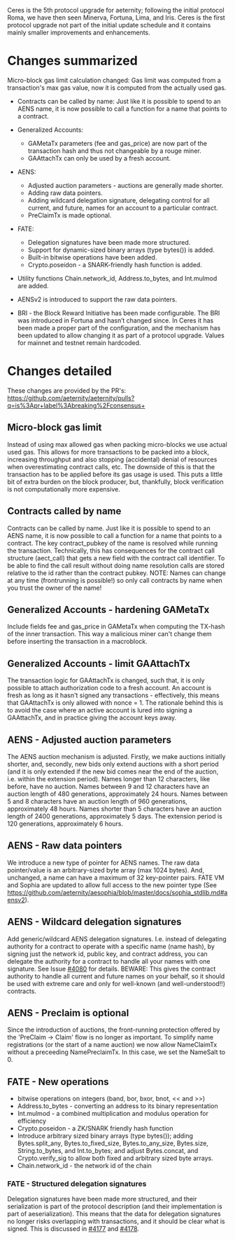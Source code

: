 Ceres is the 5th protocol upgrade for aeternity; following the initial protocol Roma, we have then seen Minerva, Fortuna, Lima, and Iris. Ceres is the first protocol upgrade not part of the initial update schedule and it contains mainly smaller improvements and enhancements.

# Changes summarized
Micro-block gas limit calculation changed: Gas limit was computed from a transaction's max gas value, now it is computed from the actually used gas.

* Contracts can be called by name: Just like it is possible to spend to an AENS name, it is now possible to call a function for a name that points to a contract.

* Generalized Accounts:
  * GAMetaTx parameters (fee and gas_price) are now part of the transaction hash and thus not changeable by a rouge miner.
  * GAAttachTx can only be used by a fresh account.
* AENS:
  * Adjusted auction parameters - auctions are generally made shorter.
  * Adding raw data pointers.
  * Adding wildcard delegation signature, delegating control for all current, and future, names for an account to a particular contract.
  * PreClaimTx is made optional.
* FATE:
  * Delegation signatures have been made more structured.
  * Support for dynamic-sized binary arrays (type bytes()) is added.
  * Built-in bitwise operations have been added.
  * Crypto.poseidon - a SNARK-friendly hash function is added.
* Utility functions Chain.network_id, Address.to_bytes, and Int.mulmod are added.
* AENSv2 is introduced to support the raw data pointers.
* BRI - the Block Reward Initiative has been made configurable. The BRI was introduced in Fortuna and hasn’t changed since. In Ceres it has been made a proper part of the configuration, and the mechanism has been updated to allow changing it as part of a protocol upgrade. Values for mainnet and testnet remain hardcoded.

# Changes detailed

These changes are provided by the PR's:
https://github.com/aeternity/aeternity/pulls?q=is%3Apr+label%3Abreaking%2Fconsensus+

## Micro-block gas limit

Instead of using max allowed gas when packing micro-blocks we use actual used gas. This allows for more transactions to be packed into a block, increasing throughput and also stopping (accidental) denial of resources when overestimating contract calls, etc. The downside of this is that the transaction has to be applied before its gas usage is used. This puts a little bit of extra burden on the block producer, but, thankfully, block verification is not computationally more expensive.

## Contracts called by name
Contracts can be called by name. Just like it is possible to spend to an AENS name, it is now possible to call a function for a name that points to a contract. The key contract_pubkey of the name is resolved while running the transaction. Technically, this has consequences for the contract call structure
(aect_call) that gets a new field with the contract call identifier. To be able to find the call result without doing name resolution calls are stored relative to the id rather than the contract pubkey.
NOTE: Names can change at any time (frontrunning is possible!) so only call contracts by name when you trust the owner of the name!

## Generalized Accounts - hardening GAMetaTx

Include fields fee and gas_price in GAMetaTx when computing the TX-hash of the inner transaction. This way a malicious miner can't change them before inserting the transaction in a macroblock.

## Generalized Accounts - limit GAAttachTx

The transaction logic for GAAttachTx is changed, such that, it is only possible to attach authorization code to a fresh account. An account is fresh as long as it hasn't signed any transactions - effectively, this means that GAAttachTx is only allowed with nonce = 1.
The rationale behind this is to avoid the case where an active account is lured into signing a GAAttachTx, and in practice giving the account keys away.

## AENS - Adjusted auction parameters
The AENS auction mechanism is adjusted. Firstly, we make auctions initially shorter, and, secondly, new bids only extend auctions with a short period (and it is only extended if the new bid comes near the end of the auction, i.e. within the extension period).
Names longer than 12 characters, like before, have no auction. Names between 9 and 12 characters have an auction length of 480 generations, approximately 24 hours. Names between 5 and 8 characters have an auction length of 960 generations, approximately 48 hours. Names shorter than 5 characters have an
auction length of 2400 generations, approximately 5 days. The extension period is 120 generations, approximately 6 hours.
## AENS - Raw data pointers
We introduce a new type of pointer for AENS names. The raw data pointer/value is an arbitrary-sized byte array (max 1024 bytes). And, unchanged, a name can have a maximum of 32 key-pointer pairs. FATE VM and Sophia are updated to allow full access to the new pointer type (See
https://github.com/aeternity/aesophia/blob/master/docs/sophia_stdlib.md#aensv2).
## AENS - Wildcard delegation signatures
Add generic/wildcard AENS delegation signatures. I.e. instead of delegating authority for a contract to operate with a specific name (name hash), by signing just the network id, public key, and contract address, you can delegate the authority for a contract to handle all your names with one signature. See Issue [#4080](https://github.com/aeternity/aeternity/issues/4080) for details.
BEWARE: This gives the contract authority to handle all current and future names on your behalf, so it should be used with extreme care and only for well-known (and well-understood!!) contracts.
## AENS - Preclaim is optional
Since the introduction of auctions, the front-running protection offered by the
'PreClaim -> Claim' flow is no longer as important. To simplify name
registrations (or the start of a name auction) we now allow NameClaimTx without
a preceeding NamePreclaimTx. In this case, we set the NameSalt to 0.
## FATE - New operations
* bitwise operations on integers (band, bor, bxor, bnot, << and >>)
* Address.to_bytes - converting an address to its binary representation
* Int.mulmod - a combined multiplication and modulus operation for efficiency
* Crypto.poseidon - a ZK/SNARK friendly hash function
* Introduce arbitrary sized binary arrays (type bytes()); adding Bytes.split_any,
 Bytes.to_fixed_size, Bytes.to_any_size, Bytes.size, String.to_bytes,
 and Int.to_bytes; and adjust Bytes.concat, and Crypto.verify_sig to allow both
 fixed and arbitrary sized byte arrays.
* Chain.network\_id - the network id of the chain
### FATE - Structured delegation signatures
Delegation signatures have been made more structured, and their serialization is part of the protocol description (and their implementation is part of aeserialization). This means that the data for delegation signatures no longer risks overlapping with transactions, and it should be clear what is
signed. This is discussed in [#4177](https://github.com/aeternity/aeternity/issues/4177) and [#4178](https://github.com/aeternity/aeternity/issues/4178).
